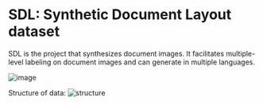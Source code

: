# SDL: Synthetic Document Layout dataset

SDL is the project that synthesizes document images. It facilitates multiple-level labeling on document images and can generate in multiple languages.

![image](assets/illustration/see.gif)

Structure of data:
![structure](assets/illustration/structure.jpg)